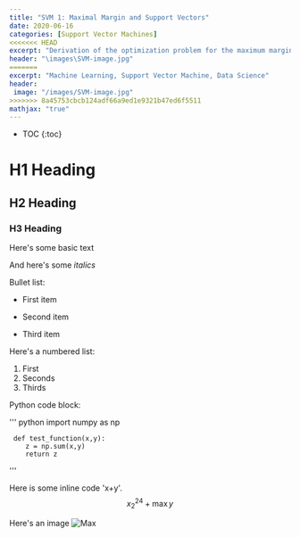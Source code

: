 ```yaml
---
title: "SVM 1: Maximal Margin and Support Vectors"
date: 2020-06-16
categories: [Support Vector Machines]
<<<<<<< HEAD
excerpt: "Derivation of the optimization problem for the maximum margin classifier"
header: "\images\SVM-image.jpg"
=======
excerpt: "Machine Learning, Support Vector Machine, Data Science"
header: 
 image: "/images/SVM-image.jpg"
>>>>>>> 8a45753cbcb124adf66a9ed1e9321b47ed6f5511
mathjax: "true"
---
```


* TOC
{:toc}

# H1 Heading

## H2 Heading

### H3 Heading

Here's some basic text

And here's some *italics*

Bullet list:
* First item
+ Second item
- Third item

Here's a numbered list:
1. First
2. Seconds
3. Thirds

Python code block:

''' python
	 import numpy as np

	 def test_function(x,y):
	 	z = np.sum(x,y)
	 	return z
'''

Here is some inline code 'x+y'.
$$ x_{2}^{24} + \max{y} $$

Here's an image
<img src ="{{ site.url }}{{ site.baseurl }} /images/bio-image.jpg" alt="Max"> </img>
